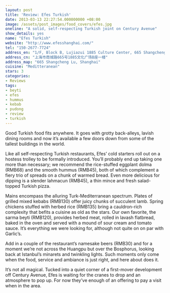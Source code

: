 ```yaml
---
layout: post
title: 'Review: Efes Turkish'
date: 2013-03-13 22:27:54.000000000 +08:00
image: /assets/post_images/food_covers/efes.jpg
oneline: "A solid, self-respecting Turkish joint on Century Avenue"
show_details: yes
name: "Efes Turkish"
website: "http://www.efesshanghai.com/"
tel: "150-2677-7724"
address_en: "1/F, Block B, Lujiazui 1885 Culture Center, 665 Shangcheng Lu"
address_cn: "上海市商城路665号1885文化广场B座一楼"
address_map: "665 Shangcheng Lu, Shanghai"
cuisine: "Meditteranean"
stars: 3
categories:
- Reviews
tags:
- beyti
- efes
- hummus
- kebab
- pudong
- review
- turkish
---
```

Good Turkish food fits anywhere. It goes with grotty back-alleys, lavish dining rooms and now it’s available a few doors down from some of the tallest buildings in the world.

Like all self-respecting Turkish restaurants, Efes’ cold starters roll out on a hostess trolley to be formally introduced. You’ll probably end up taking one more than necessary; we recommend the rice-stuffed eggplant dolma (RMB68) and the smooth hummus (RMB45), both of which complement a fiery trio of spreads on a chunk of warmed bread. Even more delicious for dipping is a slender lahmacun (RMB45), a thin mince and fresh salad-topped Turkish pizza.

Mains encompass the alluring Turk-Mediterranean spectrum. Plates of grilled mixed kebabs (RMB130) offer juicy chunks of succulent lamb. Spring chickens stuffed with herbed rice (RMB135) bring a cauldron-rich complexity that befits a cuisine as old as the stars. Our own favorite, the sarma beyti (RMB120), provides herbed meat, rolled in lavash flatbread, baked in the oven and served with a mound of sour cream and tomato sauce. It’s everything we were looking for, although not quite on on par with Garlic’s.

Add in a couple of the restaurant’s namesake beers (RMB30) and for a moment we’re not across the Huangpu but over the Bosphorus, looking back at Istanbul’s minarets and twinkling lights. Such moments only come when the food, service and ambiance is just right, and here about does it.

It’s not all magical. Tucked into a quiet corner of a first-mover development off Century Avenue, Efes is waiting for the cranes to drop and an atmosphere to pop up. For now they’ve enough of an offering to pay a visit when in the area.